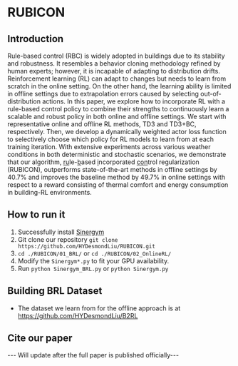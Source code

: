 # RUBICON

## Introduction
Rule-based control (RBC) is widely adopted in buildings due to its stability and
    robustness. It resembles a behavior cloning methodology refined by human experts; however,
    it is incapable of adapting to distribution drifts.
        Reinforcement learning (RL) can adapt to changes but needs to 
    learn from scratch in the online setting. On the other hand, the learning ability is limited in offline settings
    due to extrapolation errors caused by selecting out-of-distribution actions.
        In this paper, we explore how to incorporate RL with a rule-based control policy to combine 
    their strengths to continuously learn a scalable and robust policy in both 
    online and offline settings. 
        We start with representative online and offline RL methods, TD3 and TD3+BC,
    respectively. Then, we develop a dynamically weighted actor loss function to 
    selectively choose which policy for RL models to learn from at each training iteration. 
        With extensive experiments across various weather conditions in both deterministic and 
    stochastic scenarios, we demonstrate that our algorithm, 
    <ins>ru</ins>le-<ins>b</ins>ased <ins>i</ins>ncorporated
    <ins>con</ins>trol regularization (RUBICON), outperforms state-of-the-art
    methods in offline settings by $40.7\%$ and improves the baseline method by $49.7\%$ in online settings with respect to a reward consisting of thermal comfort and energy consumption in building-RL environments. 

## How to run it
1. Successfully install [Sinergym](https://github.com/ugr-sail/sinergym)
2. Git clone our repository ```git clone https://github.com/HYDesmondLiu/RUBICON.git```
3. ```cd ./RUBICON/01_BRL/``` or ```cd ./RUBICON/02_OnlineRL/```
4. Modify the ```Sinergym*.py``` to fit your GPU availability.
5. Run ```python Sinergym_BRL.py``` or ```python Sinergym.py```

## Building BRL Dataset
- The dataset we learn from for the offline approach is at https://github.com/HYDesmondLiu/B2RL


## Cite our paper

--- Will update after the full paper is published officially---
